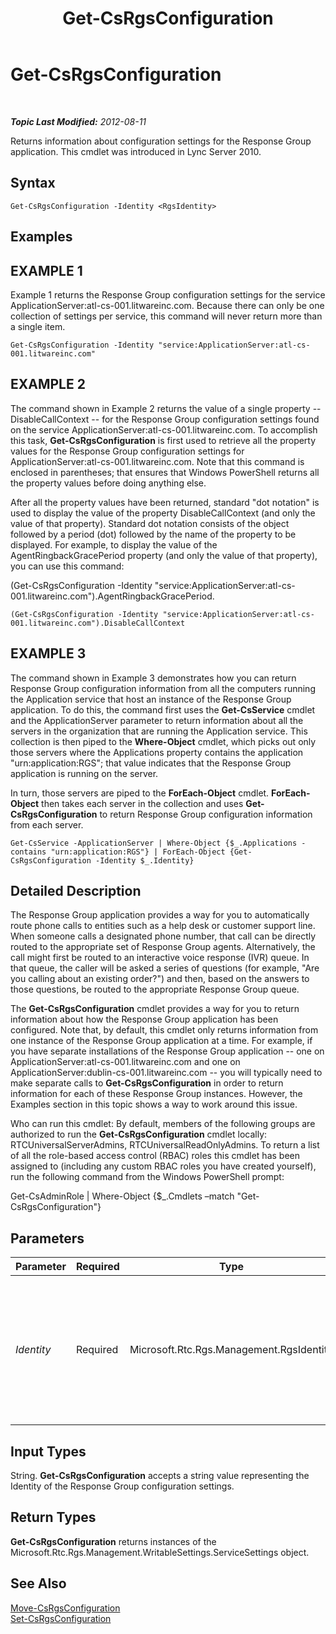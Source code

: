 ﻿---
title: Get-CsRgsConfiguration
TOCTitle: Get-CsRgsConfiguration
ms:assetid: a3667917-cfbf-47c1-8b48-e936594b5357
ms:mtpsurl: https://technet.microsoft.com/en-us/library/Gg412762(v=OCS.15)
ms:contentKeyID: 48184964
ms.date: 07/23/2014
mtps_version: v=OCS.15
---

<div data-xmlns="http://www.w3.org/1999/xhtml">

<div class="topic" data-xmlns="http://www.w3.org/1999/xhtml" data-msxsl="urn:schemas-microsoft-com:xslt" data-cs="http://msdn.microsoft.com/en-us/">

<div data-asp="http://msdn2.microsoft.com/asp">

# Get-CsRgsConfiguration

</div>

<div id="mainSection">

<div id="mainBody">

<span> </span>

_**Topic Last Modified:** 2012-08-11_

Returns information about configuration settings for the Response Group application. This cmdlet was introduced in Lync Server 2010.

<div>

## Syntax

    Get-CsRgsConfiguration -Identity <RgsIdentity>

</div>

<div>

## Examples

<div>

## EXAMPLE 1

Example 1 returns the Response Group configuration settings for the service ApplicationServer:atl-cs-001.litwareinc.com. Because there can only be one collection of settings per service, this command will never return more than a single item.

    Get-CsRgsConfiguration -Identity "service:ApplicationServer:atl-cs-001.litwareinc.com"

</div>

<div>

## EXAMPLE 2

The command shown in Example 2 returns the value of a single property -- DisableCallContext -- for the Response Group configuration settings found on the service ApplicationServer:atl-cs-001.litwareinc.com. To accomplish this task, **Get-CsRgsConfiguration** is first used to retrieve all the property values for the Response Group configuration settings for ApplicationServer:atl-cs-001.litwareinc.com. Note that this command is enclosed in parentheses; that ensures that Windows PowerShell returns all the property values before doing anything else.

After all the property values have been returned, standard "dot notation" is used to display the value of the property DisableCallContext (and only the value of that property). Standard dot notation consists of the object followed by a period (dot) followed by the name of the property to be displayed. For example, to display the value of the AgentRingbackGracePeriod property (and only the value of that property), you can use this command:

(Get-CsRgsConfiguration -Identity "service:ApplicationServer:atl-cs-001.litwareinc.com").AgentRingbackGracePeriod.

    (Get-CsRgsConfiguration -Identity "service:ApplicationServer:atl-cs-001.litwareinc.com").DisableCallContext

</div>

<div>

## EXAMPLE 3

The command shown in Example 3 demonstrates how you can return Response Group configuration information from all the computers running the Application service that host an instance of the Response Group application. To do this, the command first uses the **Get-CsService** cmdlet and the ApplicationServer parameter to return information about all the servers in the organization that are running the Application service. This collection is then piped to the **Where-Object** cmdlet, which picks out only those servers where the Applications property contains the application "urn:application:RGS"; that value indicates that the Response Group application is running on the server.

In turn, those servers are piped to the **ForEach-Object** cmdlet. **ForEach-Object** then takes each server in the collection and uses **Get-CsRgsConfiguration** to return Response Group configuration information from each server.

    Get-CsService -ApplicationServer | Where-Object {$_.Applications -contains "urn:application:RGS"} | ForEach-Object {Get-CsRgsConfiguration -Identity $_.Identity}

</div>

</div>

<div>

## Detailed Description

The Response Group application provides a way for you to automatically route phone calls to entities such as a help desk or customer support line. When someone calls a designated phone number, that call can be directly routed to the appropriate set of Response Group agents. Alternatively, the call might first be routed to an interactive voice response (IVR) queue. In that queue, the caller will be asked a series of questions (for example, "Are you calling about an existing order?") and then, based on the answers to those questions, be routed to the appropriate Response Group queue.

The **Get-CsRgsConfiguration** cmdlet provides a way for you to return information about how the Response Group application has been configured. Note that, by default, this cmdlet only returns information from one instance of the Response Group application at a time. For example, if you have separate installations of the Response Group application -- one on ApplicationServer:atl-cs-001.litwareinc.com and one on ApplicationServer:dublin-cs-001.litwareinc.com -- you will typically need to make separate calls to **Get-CsRgsConfiguration** in order to return information for each of these Response Group instances. However, the Examples section in this topic shows a way to work around this issue.

Who can run this cmdlet: By default, members of the following groups are authorized to run the **Get-CsRgsConfiguration** cmdlet locally: RTCUniversalServerAdmins, RTCUniversalReadOnlyAdmins. To return a list of all the role-based access control (RBAC) roles this cmdlet has been assigned to (including any custom RBAC roles you have created yourself), run the following command from the Windows PowerShell prompt:

Get-CsAdminRole | Where-Object {$\_.Cmdlets –match "Get-CsRgsConfiguration"}

</div>

<div>

## Parameters


<table>
<colgroup>
<col style="width: 25%" />
<col style="width: 25%" />
<col style="width: 25%" />
<col style="width: 25%" />
</colgroup>
<thead>
<tr class="header">
<th>Parameter</th>
<th>Required</th>
<th>Type</th>
<th>Description</th>
</tr>
</thead>
<tbody>
<tr class="odd">
<td><p><em>Identity</em></p></td>
<td><p>Required</p></td>
<td><p>Microsoft.Rtc.Rgs.Management.RgsIdentity</p></td>
<td><p>Name of the service hosting the Response Group configuration settings; for example: -Identity &quot;service:ApplicationServer:atl-cs-001.litwareinc.com&quot;. If you do not include this parameter, <strong>Get-CsRgsConfiguration</strong> will prompt you to supply an Identity.</p></td>
</tr>
</tbody>
</table>


</div>

<div>

## Input Types

String. **Get-CsRgsConfiguration** accepts a string value representing the Identity of the Response Group configuration settings.

</div>

<div>

## Return Types

**Get-CsRgsConfiguration** returns instances of the Microsoft.Rtc.Rgs.Management.WritableSettings.ServiceSettings object.

</div>

<div>

## See Also


[Move-CsRgsConfiguration](move-csrgsconfiguration.md)  
[Set-CsRgsConfiguration](set-csrgsconfiguration.md)  
  

</div>

</div>

<span> </span>

</div>

</div>

</div>

